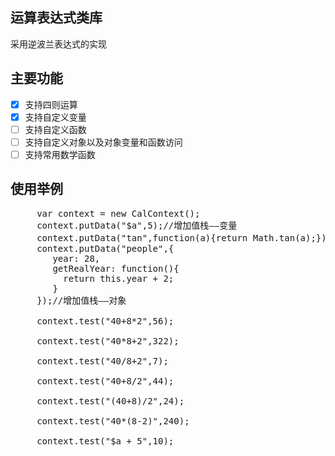 ## 运算表达式类库
采用逆波兰表达式的实现

## 主要功能
- [x] 支持四则运算
- [x] 支持自定义变量
- [ ] 支持自定义函数
- [ ] 支持自定义对象以及对象变量和函数访问
- [ ] 支持常用数学函数

## 使用举例
  <pre>
     var context = new CalContext();
     context.putData("$a",5);//增加值栈——变量
     context.putData("tan",function(a){return Math.tan(a);});//增加值栈——函数
     context.putData("people",{
        year: 28,
        getRealYear: function(){
          return this.year + 2;
        }
     });//增加值栈——对象

     context.test("40+8*2",56);

     context.test("40*8+2",322);

     context.test("40/8+2",7);

     context.test("40+8/2",44);

     context.test("(40+8)/2",24);

     context.test("40*(8-2)",240);

     context.test("$a + 5",10);  
  </pre>

